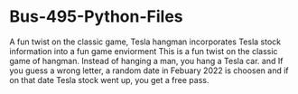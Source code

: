 # Bus-495-Python-Files
A fun twist on the classic game, Tesla hangman incorporates Tesla stock information into a fun game enviorment
This is a fun twist on the classic game of hangman. Instead of hanging a man, you hang a Tesla car. and If you guess a wrong letter, a random date in Febuary 2022 is choosen and if on that date Tesla stock went up, you get a free pass.
